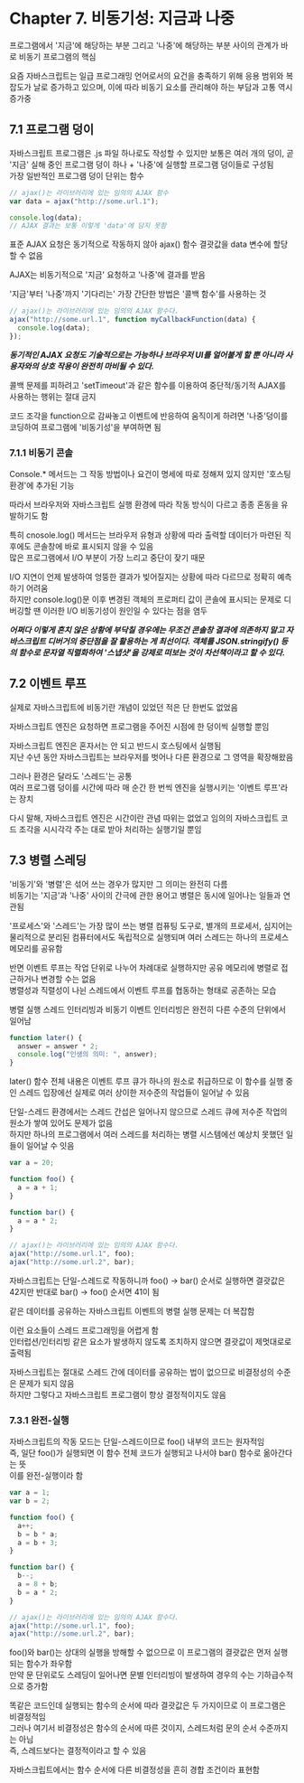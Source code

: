# Chapter 7. 비동기성: 지금과 나중

프로그램에서 '지금'에 해당하는 부분 그리고 '나중'에 해당하는 부분 사이의 관계가 바로 비동기 프로그램의 핵심

요즘 자바스크립트는 일급 프로그래밍 언어로서의 요건을 충족하기 위해 응용 범위와 복잡도가 날로 증가하고 있으며, 이에 따라 비동기 요소를 관리해야 하는 부담과 고통 역시 증가중

## 7.1 프로그램 덩이

자바스크립트 프로그램은 .js 파일 하나로도 작성할 수 있지만 보통은 여러 개의 덩이, 곧 '지금' 실해 중인 프로그램 덩이 하나 + '나중'에 실행할 프로그램 덩이들로 구성됨  
가장 일반적인 프로그램 덩이 단위는 함수

```javascript
// ajax()는 라이브러리에 있는 임의의 AJAX 함수
var data = ajax("http://some.url.1");

console.log(data);
// AJAX 결과는 보통 이렇게 'data'에 담지 못함
```

표준 AJAX 요청은 동기적으로 작동하지 않아 ajax() 함수 결괏값을 data 변수에 할당할 수 없음

AJAX는 비동기적으로 '지금' 요청하고 '나중'에 결과를 받음

'지금'부터 '나중'까지 '기다리는' 가장 간단한 방법은 '콜백 함수'를 사용하는 것

```javascript
// ajax()는 라이브러리에 있는 임의의 AJAX 함수다.
ajax("http://some.url.1", function myCallbackFunction(data) {
  console.log(data);
});
```

**_동기적인 AJAX 요청도 기술적으로는 가능하나 브라우저 UI를 얼어붙게 할 뿐 아니라 사용자와의 상호 작용이 완전히 마비될 수 있다._**

콜백 문제를 피하려고 'setTimeout'과 같은 함수를 이용하여 중단적/동기적 AJAX를 사용하는 행위는 절대 금지

코드 조각을 function으로 감싸놓고 이벤트에 반응하여 움직이게 하려면 '나중'덩이를 코딩하여 프로그램에 '비동기성'을 부여하면 됨

### 7.1.1 비동기 콘솔

Console.\* 메서드는 그 작동 방법이나 요건이 명세에 따로 정해져 있지 않지만 '호스팅 환경'에 추가된 기능

따라서 브라우저와 자바스크립트 실행 환경에 따라 작동 방식이 다르고 종종 혼동을 유발하기도 함

특히 cnosole.log() 메서드는 브라우저 유형과 상황에 따라 출력할 데이터가 마련된 직후에도 콘솔창에 바로 표시되지 않을 수 있음  
많은 프로그램에서 I/O 부분이 가장 느리고 중단이 잦기 때문

I/O 지연이 언제 발생하여 엉뚱한 결과가 빚어질지는 상황에 따라 다르므로 정확히 예측하기 어려움  
하지만 console.log()문 이후 변경된 객체의 프로퍼티 값이 콘솔에 표시되는 문제로 디버깅할 땐 이러한 I/O 비동기성이 원인일 수 있다는 점을 염두

**_어쩌다 이렇게 흔치 않은 상황에 부닥칠 경우에는 무조건 콘솔창 결과에 의존하지 말고 자바스크립트 디버거의 중단점을 잘 활용하는 게 최선이다. 객체를 JSON.stringify() 등의 함수로 문자열 직렬화하여 '스냅샷'을 강제로 떠보는 것이 차선책이라고 할 수 있다._**

## 7.2 이벤트 루프

실제로 자바스크립트에 비동기란 개념이 있었던 적은 단 한번도 없었음

자바스크립트 엔진은 요청하면 프로그램을 주어진 시점에 한 덩이씩 실행할 뿐임

자바스크립트 엔진은 혼자서는 안 되고 반드시 호스팅에서 실행됨  
지난 수년 동안 자바스크립트는 브라우저를 벗어나 다른 환경으로 그 영역을 확장해왔음

그러나 환경은 달라도 '스레드'는 공통  
여러 프로그램 덩이를 시간에 따라 매 순간 한 번씩 엔진을 실행시키는 '이벤트 루프'라는 장치

다시 말해, 자바스크립트 엔진은 시간이란 관념 따위는 없었고 임의의 자바스크립트 코드 조각을 시시각각 주는 대로 받아 처리하는 실행기일 뿐임

## 7.3 병렬 스레딩

'비동기'와 '병렬'은 섞어 쓰는 경우가 많지만 그 의미는 완전히 다름  
비동기는 '지금'과 '나중' 사이의 간극에 관한 용어고 병렬은 동시에 일어나는 일들과 연관됨

'프로세스'와 '스레드'는 가장 많이 쓰는 병렬 컴퓨팅 도구로, 별개의 프로세서, 심지어는 물리적으로 분리된 컴퓨터에서도 독립적으로 실행되며 여러 스레드는 하나의 프로세스 메모리를 공유함

반면 이벤트 루프는 작업 단위로 나누어 차례대로 실행하지만 공유 메모리에 병렬로 접근하거나 변경할 수는 없음  
병렬성과 직렬성이 나뉜 스레드에서 이벤트 루프를 협동하는 형태로 공존하는 모습

병렬 실행 스레드 인터리빙과 비동기 이벤트 인터리빙은 완전히 다른 수준의 단위에서 일어남

```javascript
function later() {
  answer = answer * 2;
  console.log("인생의 의미: ", answer);
}
```

later() 함수 전체 내용은 이벤트 루프 큐가 하나의 원소로 취급하므로 이 함수를 실행 중인 스레드 입장에선 실제로 여러 상이한 저수준의 작업들이 일어날 수 있음

단일-스레드 환경에서는 스레드 간섭은 일어나지 않으므로 스레드 큐에 저수준 작업의 원소가 쌓여 있어도 문제가 없음  
하지만 하나의 프로그램에서 여러 스레드를 처리하는 병렬 시스템에선 예상치 못했던 일들이 일어날 수 잇음

```javascript
var a = 20;

function foo() {
  a = a + 1;
}

function bar() {
  a = a * 2;
}

// ajax()는 라이브러리에 있는 임의의 AJAX 함수다.
ajax("http://some.url.1", foo);
ajax("http://some.url.2", bar);
```

자바스크립트는 단일-스레드로 작동하니까 foo() -> bar() 순서로 실행하면 결괏값은 42지만 반대로 bar() -> foo() 순서면 41이 됨

같은 데이터를 공유하는 자바스크립트 이벤트의 병렬 실행 문제는 더 복잡함

이런 요소들이 스레드 프로그래밍을 어렵게 함  
인터럽션/인터리빙 같은 요소가 발생하지 않도록 조치하지 않으면 결괏값이 제멋대로로 출력됨

자바스크립트는 절대로 스레드 간에 데이터를 공유하는 법이 없으므로 비결정성의 수준은 문제가 되지 않음  
하지만 그렇다고 자바스크립트 프로그램이 항상 결정적이지도 않음

### 7.3.1 완전-실행

자바스크립트의 작동 모드는 단일-스레드이므로 foo() 내부의 코드는 원자적임  
즉, 일단 foo()가 실행되면 이 함수 전체 코드가 실행되고 나서야 bar() 함수로 옮아간다는 뜻  
이를 완전-실행이라 함

```javascript
var a = 1;
var b = 2;

function foo() {
  a++;
  b = b * a;
  a = b + 3;
}

function bar() {
  b--;
  a = 8 + b;
  b = a * 2;
}

// ajax()는 라이브러리에 있는 임의의 AJAX 함수다.
ajax("http://some.url.1", foo);
ajax("http://some.url.2", bar);
```

foo()와 bar()는 상대의 실행을 방해할 수 없으므로 이 프로그램의 결괏값은 먼저 실행되는 함수가 좌우함  
만약 문 단위로도 스레딩이 일어나면 문별 인터리빙이 발생하여 경우의 수는 기하급수적으로 증가함

똑같은 코드인데 실행되는 함수의 순서에 따라 결괏값은 두 가지이므로 이 프로그램은 비결정적임  
그러나 여기서 비결정성은 함수의 순서에 따른 것이지, 스레드처럼 문의 순서 수준까지는 아님  
즉, 스레드보다는 결정적이라고 할 수 있음

자바스크립트에서는 함수 순서에 다른 비결정성을 흔히 경합 조건이라 표현함
